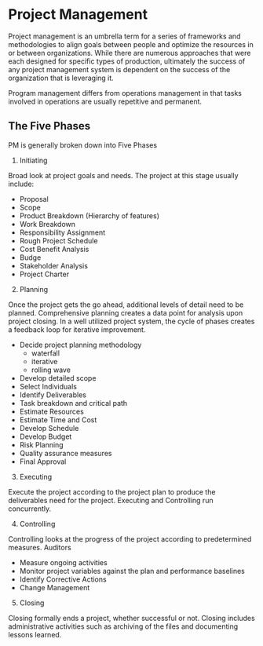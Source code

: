 # Project Management

Project management is an umbrella term for a series of frameworks and methodologies to align goals between people and optimize the resources in or between organizations. While there are numerous approaches that were each designed for specific types of production, ultimately the success of any project management system is dependent on the success of the organization that is leveraging it.

Program management differs from operations management in that tasks involved in operations are usually repetitive and permanent.

## The Five Phases

PM is generally broken down into Five Phases

1. Initiating

Broad look at project goals and needs. The project at this stage usually include:

- Proposal
- Scope
- Product Breakdown (Hierarchy of features)
- Work Breakdown
- Responsibility Assignment
- Rough Project Schedule
- Cost Benefit Analysis
- Budge
- Stakeholder Analysis
- Project Charter

2. Planning

Once the project gets the go ahead, additional levels of detail need to be planned. Comprehensive planning creates a data point for analysis upon project closing. In a well utilized project system, the cycle of phases creates a feedback loop for iterative improvement.

- Decide project planning methodology
  - waterfall
  - iterative
  - rolling wave
- Develop detailed scope
- Select Individuals
- Identify Deliverables
- Task breakdown and critical path
- Estimate Resources
- Estimate Time and Cost
- Develop Schedule
- Develop Budget
- Risk Planning
- Quality assurance measures
- Final Approval

3. Executing

Execute the project according to the project plan to produce the deliverables need for the project. Executing and Controlling run concurrently.

4. Controlling

Controlling looks at the progress of the project according to predetermined measures. Auditors

- Measure ongoing activities
- Monitor project variables against the plan and performance baselines
- Identify Corrective Actions
- Change Management

5. Closing

Closing formally ends a project, whether successful or not. Closing includes administrative activities such as archiving of the files and documenting lessons learned.
